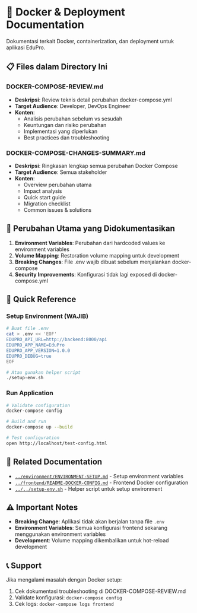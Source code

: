 # 🐳 Docker & Deployment Documentation

Dokumentasi terkait Docker, containerization, dan deployment untuk aplikasi EduPro.

## 📋 **Files dalam Directory Ini**

### **DOCKER-COMPOSE-REVIEW.md**
- **Deskripsi**: Review teknis detail perubahan docker-compose.yml
- **Target Audience**: Developer, DevOps Engineer
- **Konten**: 
  - Analisis perubahan sebelum vs sesudah
  - Keuntungan dan risiko perubahan
  - Implementasi yang diperlukan
  - Best practices dan troubleshooting

### **DOCKER-COMPOSE-CHANGES-SUMMARY.md**
- **Deskripsi**: Ringkasan lengkap semua perubahan Docker Compose
- **Target Audience**: Semua stakeholder
- **Konten**:
  - Overview perubahan utama
  - Impact analysis
  - Quick start guide
  - Migration checklist
  - Common issues & solutions

## 🎯 **Perubahan Utama yang Didokumentasikan**

1. **Environment Variables**: Perubahan dari hardcoded values ke environment variables
2. **Volume Mapping**: Restoration volume mapping untuk development
3. **Breaking Changes**: File .env wajib dibuat sebelum menjalankan docker-compose
4. **Security Improvements**: Konfigurasi tidak lagi exposed di docker-compose.yml

## 🚀 **Quick Reference**

### **Setup Environment (WAJIB)**
```bash
# Buat file .env
cat > .env << 'EOF'
EDUPRO_API_URL=http://backend:8000/api
EDUPRO_APP_NAME=EduPro
EDUPRO_APP_VERSION=1.0.0
EDUPRO_DEBUG=true
EOF

# Atau gunakan helper script
./setup-env.sh
```

### **Run Application**
```bash
# Validate configuration
docker-compose config

# Build and run
docker-compose up --build

# Test configuration
open http://localhost/test-config.html
```

## 🔗 **Related Documentation**

- [`../environment/ENVIRONMENT-SETUP.md`](../environment/ENVIRONMENT-SETUP.md) - Setup environment variables
- [`../frontend/README-DOCKER-CONFIG.md`](../frontend/README-DOCKER-CONFIG.md) - Frontend Docker configuration
- [`../../setup-env.sh`](../../setup-env.sh) - Helper script untuk setup environment

## ⚠️ **Important Notes**

- **Breaking Change**: Aplikasi tidak akan berjalan tanpa file `.env`
- **Environment Variables**: Semua konfigurasi frontend sekarang menggunakan environment variables
- **Development**: Volume mapping dikembalikan untuk hot-reload development

## 📞 **Support**

Jika mengalami masalah dengan Docker setup:
1. Cek dokumentasi troubleshooting di DOCKER-COMPOSE-REVIEW.md
2. Validate konfigurasi: `docker-compose config`
3. Cek logs: `docker-compose logs frontend` 